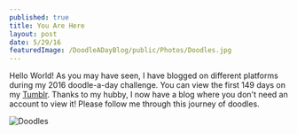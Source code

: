 ```yaml
---
published: true
title: You Are Here
layout: post
date: 5/29/16
featuredImage: /DoodleADayBlog/public/Photos/Doodles.jpg
---
```

Hello World! As you may have seen, I have blogged on different platforms during my 2016 doodle-a-day challenge. You can view the first 149 days on my [Tumblr](http://heathervanderdys.tumblr.com). Thanks to my hubby, I now have a blog where you don't need an account to view it! Please follow me through this journey of doodles.

![Doodles](/DoodleADayBlog/public/Photos/Doodles.jpg)
